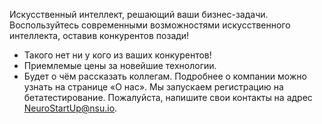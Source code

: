 Искусственный интеллект, решающий ваши бизнес-задачи. 
Воспользуйтесь современными возможностями искусственного интеллекта, оставив конкурентов позади!
- Такого нет ни у кого из ваших конкурентов!
- Приемлемые цены за новейшие технологии.
- Будет о чём рассказать коллегам.
Подробнее о компании можно узнать на странице «О нас».
Мы запускаем регистрацию на бетатестирование. Пожалуйста, напишите свои контакты на адрес NeuroStartUp@nsu.io.
